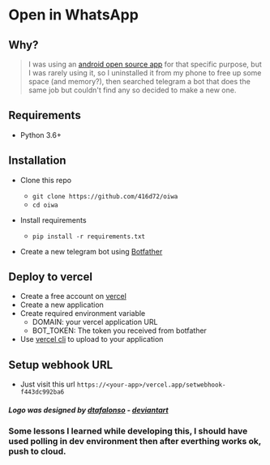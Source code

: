 # Open in WhatsApp

## Why?

> I was using an [android open source app](https://github.com/subhamtyagi/openinwa/) for that specific purpose, but I was rarely using it, so I uninstalled it from my phone to free up some space (and memory?), then searched telegram a bot that does the same job but couldn't find any so decided to make a new one.

## Requirements

- Python 3.6+

## Installation
- Clone this repo
  - `git clone https://github.com/416d72/oiwa`
  - `cd oiwa`

- Install requirements
  - `pip install -r requirements.txt`

- Create a new telegram bot using [Botfather](https://t.me/BotFather)

## Deploy to vercel
- Create a free account on [vercel](https://vercel.com)
- Create a new application
- Create required environment variable
  - DOMAIN: your vercel application URL
  - BOT_TOKEN: The token you received from botfather
- Use [vercel cli](https://vercel.com/cli) to upload to your application

## Setup webhook URL
- Just visit this url `https://<your-app>/vercel.app/setwebhook-f443dc992ba6`


##### Logo was designed by [dtafalonso](https://iconarchive.com/artist/dtafalonso.html) - [deviantart](https://www.deviantart.com/dtafalonso)

### Some lessons I learned while developing this, I should have used polling in dev environment then after everthing works ok, push to cloud.